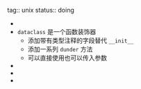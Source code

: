 tag:: unix
status:: doing

-
- `dataclass` 是一个函数装饰器
	- 添加带有类型注释的字段替代 `__init__`
	- 添加一系列 `dunder` 方法
	- 可以直接使用也可以传入参数
-
-
-
